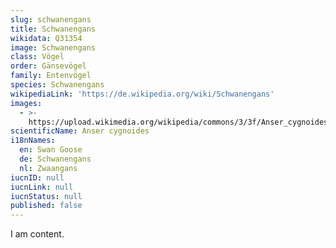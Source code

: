 ```yaml
---
slug: schwanengans
title: Schwanengans
wikidata: Q31354
image: Schwanengans
class: Vögel
order: Gänsevögel
family: Entenvögel
species: Schwanengans
wikipediaLink: 'https://de.wikipedia.org/wiki/Schwanengans'
images:
  - >-
    https://upload.wikimedia.org/wikipedia/commons/3/3f/Anser_cygnoides_Qiqihar_2.jpg
scientificName: Anser cygnoides
i18nNames:
  en: Swan Goose
  de: Schwanengans
  nl: Zwaangans
iucnID: null
iucnLink: null
iucnStatus: null
published: false
---
```


I am content.
